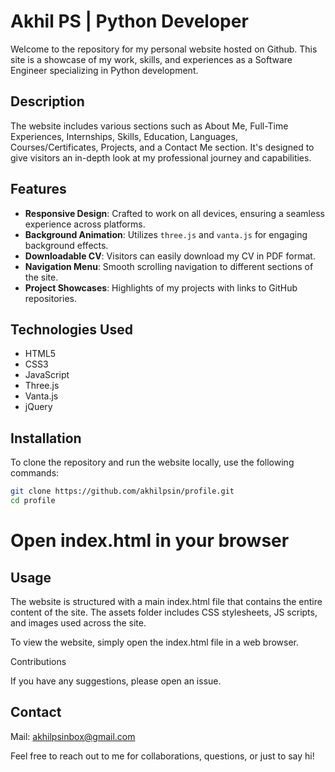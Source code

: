 # Akhil PS | Python Developer  
  
Welcome to the repository for my personal website hosted on Github. This site is a showcase of my work, skills, and experiences as a Software Engineer specializing in Python development.  
  
## Description  
  
The website includes various sections such as About Me, Full-Time Experiences, Internships, Skills, Education, Languages, Courses/Certificates, Projects, and a Contact Me section. It's designed to give visitors an in-depth look at my professional journey and capabilities.  
  
## Features  
  
- **Responsive Design**: Crafted to work on all devices, ensuring a seamless experience across platforms.  
- **Background Animation**: Utilizes `three.js` and `vanta.js` for engaging background effects.  
- **Downloadable CV**: Visitors can easily download my CV in PDF format.  
- **Navigation Menu**: Smooth scrolling navigation to different sections of the site.  
- **Project Showcases**: Highlights of my projects with links to GitHub repositories.  
  
## Technologies Used  
  
- HTML5  
- CSS3  
- JavaScript  
- Three.js  
- Vanta.js  
- jQuery  
  
## Installation  
  
To clone the repository and run the website locally, use the following commands:  
  
```bash  
git clone https://github.com/akhilpsin/profile.git  
cd profile
```
# Open index.html in your browser  
 
## Usage
 
The website is structured with a main index.html file that contains the entire content of the site. The assets folder includes CSS stylesheets, JS scripts, and images used across the site.

To view the website, simply open the index.html file in a web browser.

Contributions
 
If you have any suggestions, please open an issue.

## Contact

Mail: akhilpsinbox@gmail.com

Feel free to reach out to me for collaborations, questions, or just to say hi!
